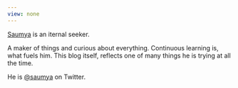 ```yaml
---
view: none
---
```


[Saumya][1] is an iternal seeker.

A maker of things and curious about everything. Continuous learning is, what fuels him. This blog itself, reflects one of many things he is trying at all the time.

He is [@saumya][2] on Twitter. 


[1]: https://saumya.github.io/
[2]: https://twitter.com/saumya
